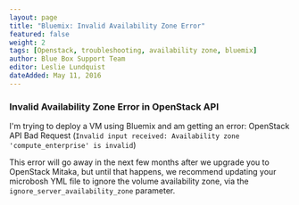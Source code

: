 ```yaml
---
layout: page 
title: "Bluemix: Invalid Availability Zone Error" 
featured: false 
weight: 2 
tags: [Openstack, troubleshooting, availability zone, bluemix] 
author: Blue Box Support Team
editor: Leslie Lundquist
dateAdded: May 11, 2016 
---
```


### Invalid Availability Zone Error in OpenStack API

I'm trying to deploy a VM using Bluemix and am getting an error: OpenStack API Bad Request (`Invalid input received: Availability zone 'compute_enterprise' is invalid`)

This error will go away in the next few months after we upgrade you to OpenStack Mitaka, but until that happens, we recommend updating your microbosh YML file to ignore the volume availability zone, via the `ignore_server_availability_zone` parameter.
